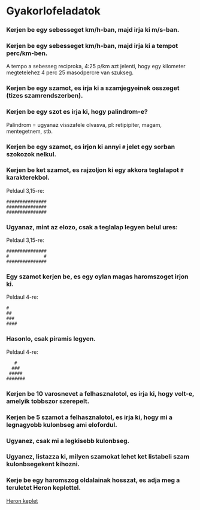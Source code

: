 # Gyakorlofeladatok

### Kerjen be egy sebesseget km/h-ban, majd irja ki m/s-ban.

### Kerjen be egy sebesseget km/h-ban, majd irja ki a tempot perc/km-ben.
A tempo a sebesseg reciproka, 4:25 p/km azt jelenti, hogy egy kilometer megtetelehez 4 perc 25 masodpercre van szukseg.

### Kerjen be egy szamot, es irja ki a szamjegyeinek osszeget (tizes szamrendszerben).

### Kerjen be egy szot es irja ki, hogy palindrom-e?
Palindrom = ugyanaz visszafele olvasva, pl: retipipiter, magam, mentegetnem, stb. 

### Kerjen be egy szamot, es irjon ki annyi `#` jelet egy sorban szokozok nelkul.

### Kerjen be ket szamot, es rajzoljon ki egy akkora teglalapot `#` karakterekbol.
Peldaul 3,15-re:
```
###############
###############
###############
```
### Ugyanaz, mint az elozo, csak a teglalap legyen belul ures:
Peldaul 3,15-re:
```
###############
#             #
###############
```
### Egy szamot kerjen be, es egy oylan magas haromszoget irjon ki.
Peldaul 4-re:
```
#
##
###
####
```

### Hasonlo, csak piramis legyen.
Peldaul 4-re:
```
   #
  ###
 #####
#######
```
### Kerjen be 10 varosnevet a felhasznalotol, es irja ki, hogy volt-e, amelyik tobbszor szerepelt.

### Kerjen be 5 szamot a felhasznalotol, es irja ki, hogy mi a legnagyobb kulonbseg ami elofordul.

### Ugyanez, csak mi a legkisebb kulonbseg. 

### Ugyanez, listazza ki, milyen szamokat lehet ket listabeli szam kulonbsegekent kihozni.

### Kerje be egy haromszog oldalainak hosszat, es adja meg a teruletet Heron keplettel.
[Heron keplet](https://hu.wikipedia.org/wiki/H%C3%A9r%C3%B3n-k%C3%A9plet) 


